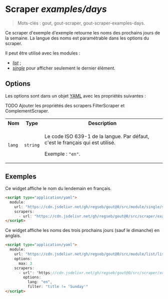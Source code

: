 # Scraper _examples/days_

> Mots-clés : gout, gout-scraper, gout-scraper-examples-days.

Ce scraper d'exemple d'exemple retourne les noms des prochains jours de la
semaine. La langue des noms est paramétrable dans les options du scraper.

Il peut être utilisé avec les modules :

- [_list_](https://github.com/regseb/gout/tree/HEAD/src/module/list#readme) ;
- [_single_](https://github.com/regseb/gout/tree/HEAD/src/module/single#readme)
  pour afficher seulement le dernier élément.

## Options

Les options sont dans un objet
[YAML](https://yaml.org/ "YAML Ain't Markup Language") avec les propriétés
suivantes :

<table>
  <tr>
    <th>Nom</th>
    <th>Type</th>
    <th>Description</th>
  </tr>
  <tr>
    <td><code>lang</code></td>
    <td><code>string</code></td>
    <td>
      <p>
        Le code ISO 639-1 de la langue. Par défaut, c'est le français qui est
        utilisé.
      </p>
      <p>
        Exemple : <code>"en"</code>.
      </p>
    </td>
  </tr>
  <tr>
    TODO Ajouter les propriétés des scrapers FilterScraper et ComplementScraper.
  </tr>
</table>

## Exemples

Ce widget affiche le nom du lendemain en français.

```html
<script type="application/yaml">
  module:
    url: "https://cdn.jsdelivr.net/gh/regseb/gout@0/src/module/single/single.js"
    scrapers:
      - url: "https://cdn.jsdelivr.net/gh/regseb/gout@0/src/scraper/examples/days/days.js"
</script>
```

Ce widget affiche les noms des trois prochains jours (sauf le dimanche) en
anglais.

```html
<script type="application/yaml">
  module:
    url: "https://cdn.jsdelivr.net/gh/regseb/gout@0/src/module/list/list.js"
    options:
      max: 3
    scrapers:
      - url": "https://cdn.jsdelivr.net/gh/regseb/gout@0/src/scraper/examples/days/days.js"
        options:
          lang: "en",
          filter: "title != 'Sunday'"
</script>
```
